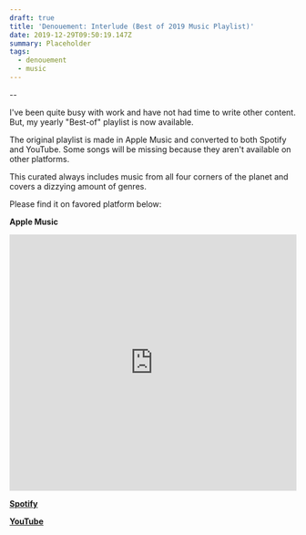 ```yaml
---
draft: true
title: 'Denouement: Interlude (Best of 2019 Music Playlist)'
date: 2019-12-29T09:50:19.147Z
summary: Placeholder
tags:
  - denouement
  - music
---
```

\--

I've been quite busy with work and have not had time to write other content. But, my yearly "Best-of" playlist is now available.

The original playlist is made in Apple Music and converted to both Spotify and YouTube. Some songs will be missing because they aren't available on other platforms.

This curated always includes music from all four corners of the planet and covers a dizzying amount of genres.

Please find it on favored platform below:

**Apple Music**

<iframe allow="autoplay *; encrypted-media *;" frameborder="0" height="450" style="width:100%;max-width:660px;overflow:hidden;background:transparent;" sandbox="allow-forms allow-popups allow-same-origin allow-scripts allow-storage-access-by-user-activation allow-top-navigation-by-user-activation" src="https://embed.music.apple.com/us/playlist/best-of-2019/pl.u-NpXYgjGTmKaEaV"></iframe>

**[Spotify](https://open.spotify.com/playlist/5RfrSLxKWCFCurdTA8bc6j)**

**[YouTube](https://www.youtube.com/playlist?list=PLOYGc_RpHpm29ZBJxqlJS75dBLMB8fV1j)**
